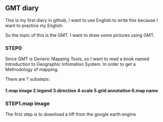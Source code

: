 ## GMT diary

This is my first diary in github, I want to use English to write this because I want to practice my English.

So the topic of this is the GMT. I want to draw some pictures using GMT.

### STEP0

Since GMT is  Generic Mapping Tools, so I want to read a book named Introduction to Geographic Infomation System.
In order to get a Methodology of mapping.

There are ? substeps:
####  1.map image 2.legend 3.direction 4.scale 5.grid annotation 6.map name

### STEP1.map image

The first step is to download a tiff from the google earth engine

